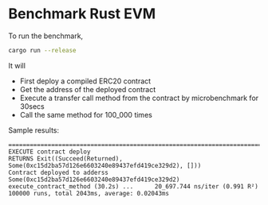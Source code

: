# Benchmark Rust EVM

To run the benchmark, 

``` bash
cargo run --release
```

It will 
* First deploy a compiled ERC20 contract
* Get the address of the deployed contract
* Execute a transfer call method from the contract by microbenchmark for 30secs
* Call the same method for 100_000 times


Sample results:

``` text
================================================================================
EXECUTE contract deploy
RETURNS Exit((Succeed(Returned), Some(0xc15d2ba57d126e6603240e89437efd419ce329d2), []))
Contract deployed to adderss Some(0xc15d2ba57d126e6603240e89437efd419ce329d2)
execute_contract_method (30.2s) ...      20_697.744 ns/iter (0.991 R²)
100000 runs, total 2043ms, average: 0.02043ms
```
